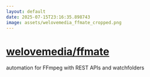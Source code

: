 ```yaml
---
layout: default
date: 2025-07-15T23:16:35.898743
image: assets/welovemedia_ffmate_cropped.png
---
```


# [welovemedia/ffmate](https://github.com/welovemedia/ffmate)

automation for FFmpeg with REST APIs and watchfolders

